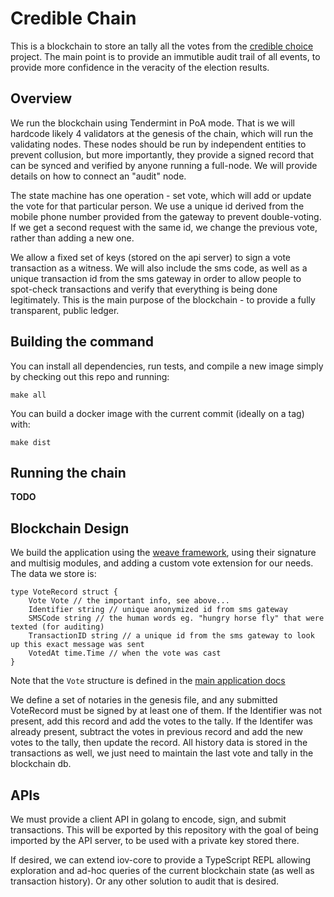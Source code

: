# Credible Chain

This is a blockchain to store an tally all the votes from
the [credible choice](https://github.com/jpincas/credible-choice) project.
The main point is to provide an immutible audit trail of all events,
to provide more confidence in the veracity of the election results.

## Overview

We run the blockchain using Tendermint in PoA mode. That is we will hardcode
likely 4 validators at the genesis of the chain, which will run the validating nodes.
These nodes should be run by independent entities to prevent collusion, but more
importantly, they provide a signed record that can be synced and verified by anyone
running a full-node. We will provide details on how to connect an "audit" node.

The state machine has one operation - set vote, which will add or update the vote
for that particular person. We use a unique id derived from the mobile phone number
provided from the gateway to prevent double-voting. If we get a second request with
the same id, we change the previous vote, rather than adding a new one.

We allow a fixed set of keys (stored on the api server) to sign a vote transaction
as a witness. We will also include the sms code, as well as a unique transaction id
from the sms gateway in order to allow people to spot-check transactions and verify
that everything is being done legitimately. This is the main purpose of the blockchain -
to provide a fully transparent, public ledger.

## Building the command

You can install all dependencies, run tests, and compile a new image simply by checking out this repo and running:

`make all`

You can build a docker image with the current commit (ideally on a tag) with:

`make dist`

## Running the chain

**TODO**

## Blockchain Design

We build the application using the [weave framework](github.com/iov-one/weave),
using their signature and multisig modules, and adding a custom vote extension
for our needs. The data we store is:

```golang
type VoteRecord struct {
    Vote Vote // the important info, see above...
    Identifier string // unique anonymized id from sms gateway
    SMSCode string // the human words eg. "hungry horse fly" that were texted (for auditing)
    TransactionID string // a unique id from the sms gateway to look up this exact message was sent
    VotedAt time.Time // when the vote was cast  
}
```

Note that the `Vote` structure is defined in the [main application docs](https://github.com/jpincas/credible-choice/blob/master/README.md#message-design--sms-format)

We define a set of notaries in the genesis file, and any submitted VoteRecord must be signed by at least one of them.
If the Identifier was not present, add this record and add the votes to the tally.
If the Identifer was already present, subtract the votes in previous record and add the new votes to the tally, then update the record.
All history data is stored in the transactions as well, we just need to maintain the last vote and tally in the blockchain db.

## APIs

We must provide a client API in golang to encode, sign, and submit transactions. This will be exported by this
repository with the goal of being imported by the API server, to be used with a private key stored there.

If desired, we can extend iov-core to provide a TypeScript REPL allowing exploration and ad-hoc queries of
the current blockchain state (as well as transaction history). Or any other solution to audit that is desired.

